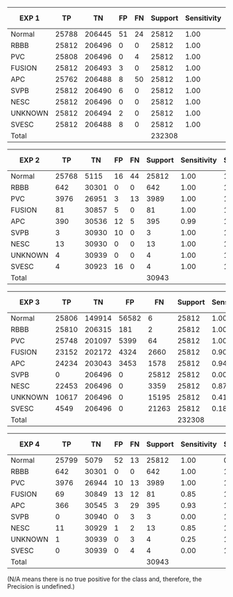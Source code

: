 | EXP 1   | TP    | TN     | FP    | FN    | Support | Sensitivity | Specificity | Balanced Accuracy | F1 | Precision | Macro F1 |
|---------|-------|--------|-------|-------|---------|-------------|-------------|-------------------|----|-----------|----------|
| Normal  | 25788 | 206445 | 51    | 24    | 25812   | 1.00        | 1.00        | 1.00              |1.00|   1.00    |   1.00   |
| RBBB    | 25812 | 206496 | 0     | 0     | 25812   | 1.00        | 1.00        | 1.00              |1.00|   1.00    |   1.00   |
| PVC     | 25808 | 206496 | 0     | 4     | 25812   | 1.00        | 1.00        | 1.00              |1.00|   1.00    |   1.00   |
| FUSION  | 25812 | 206493 | 3     | 0     | 25812   | 1.00        | 1.00        | 1.00              |1.00|   1.00    |   1.00   |
| APC     | 25762 | 206488 | 8     | 50    | 25812   | 1.00        | 1.00        | 1.00              |1.00|   1.00    |   1.00   |
| SVPB    | 25812 | 206490 | 6     | 0     | 25812   | 1.00        | 1.00        | 1.00              |1.00|   1.00    |   1.00   |
| NESC    | 25812 | 206496 | 0     | 0     | 25812   | 1.00        | 1.00        | 1.00              |1.00|   1.00    |   1.00   |
| UNKNOWN | 25812 | 206494 | 2     | 0     | 25812   | 1.00        | 1.00        | 1.00              |1.00|   1.00    |   1.00   |
| SVESC   | 25812 | 206488 | 8     | 0     | 25812   | 1.00        | 1.00        | 1.00              |1.00|   1.00    |   1.00   |
| Total   |       |        |       |       | 232308  |             |             |                   |    |           |          |


| EXP 2   | TP    | TN     | FP    | FN    | Support | Sensitivity | Specificity | Balanced Accuracy | F1 | Precision | Macro F1 |
|---------|-------|--------|-------|-------|---------|-------------|-------------|-------------------|----|-----------|----------|
| Normal  | 25768 | 5115   | 16    | 44    | 25812   | 1.00        | 1.00        | 1.00              |1.00|  1.00     | 0.85     |
| RBBB    | 642   | 30301  | 0     | 0     | 642     | 1.00        | 1.00        | 1.00              |1.00|  1.00     |          |
| PVC     | 3976  | 26951  | 3     | 13    | 3989    | 1.00        | 1.00        | 1.00              |1.00|  1.00     |          |
| FUSION  | 81    | 30857  | 5     | 0     | 81      | 1.00        | 1.00        | 1.00              |0.97|  0.94     |          |
| APC     | 390   | 30536  | 12    | 5     | 395     | 0.99        | 1.00        | 0.99              |0.98|  0.97     |          |
| SVPB    | 3     | 30930  | 10    | 0     | 3       | 1.00        | 1.00        | 1.00              |0.38|  0.23     |          |
| NESC    | 13    | 30930  | 0     | 0     | 13      | 1.00        | 1.00        | 1.00              |1.00|  1.00     |          |
| UNKNOWN | 4     | 30939  | 0     | 0     | 4       | 1.00        | 1.00        | 1.00              |1.00|  1.00     |          |
| SVESC   | 4     | 30923  | 16    | 0     | 4       | 1.00        | 1.00        | 1.00              |0.33|  0.20     |          |
|  Total  |       |        |       |       | 30943   |             |             |                   |    |           |          |


| EXP 3   | TP    | TN     | FP    | FN    | Support | Sensitivity | Specificity | Balanced Accuracy | F1   | Precision |  | Macro F1 |
|---------|-------|--------|-------|-------|---------|------|------|--------------|------|-----------|--|----------|
| Normal  | 25806 | 149914 | 56582 | 6     | 25812   | 1.00 | 0.73 | 0.86         | 0.48 | 0.31      |  | 0.66     |
| RBBB    | 25810 | 206315 | 181   | 2     | 25812   | 1.00 | 1.00 | 1.00         | 1.00 | 0.99      |  |          |
| PVC     | 25748 | 201097 | 5399  | 64    | 25812   | 1.00 | 0.97 | 0.99         | 0.90 | 0.83      |  |          |
| FUSION  | 23152 | 202172 | 4324  | 2660  | 25812   | 0.90 | 0.98 | 0.94         | 0.87 | 0.84      |  |          |
| APC     | 24234 | 203043 | 3453  | 1578  | 25812   | 0.94 | 0.98 | 0.96         | 0.91 | 0.88      |  |          |
| SVPB    | 0     | 206496 | 0     | 25812 | 25812   | 0.00 | 1.00 | 0.50         | 0.00 | N/A       |  |          |
| NESC    | 22453 | 206496 | 0     | 3359  | 25812   | 0.87 | 1.00 | 0.93         | 0.93 | 1.00      |  |          |
| UNKNOWN | 10617 | 206496 | 0     | 15195 | 25812   | 0.41 | 1.00 | 0.71         | 0.58 | 1.00      |  |          |
| SVESC   | 4549  | 206496 | 0     | 21263 | 25812   | 0.18 | 1.00 | 0.59         | 0.30 | 1.00      |  |          |
|   Total |       |        |       |       | 232308  |      |      |              |      |           |  |          |


| EXP 4   | TP    | TN     | FP    | FN    | Support | Sensitivity | Specificity | Balanced Accuracy | F1   | Precision |  | Macro F1 |
|---------|-------|--------|-------|-------|---------|------|------|--------------|------|-----------|--|----------|
| Normal  | 25799 | 5079   | 52    | 13    | 25812   | 1.00 | 0.99 | 0.99         | 1.00 | 1.00      |  | 0.68     |
| RBBB    | 642   | 30301  | 0     | 0     | 642     | 1.00 | 1.00 | 1.00         | 1.00 | 1.00      |  |          |
| PVC     | 3976  | 26944  | 10    | 13    | 3989    | 1.00 | 1.00 | 1.00         | 1.00 | 1.00      |  |          |
| FUSION  | 69    | 30849  | 13    | 12    | 81      | 0.85 | 1.00 | 0.93         | 0.85 | 0.84      |  |          |
| APC     | 366   | 30545  | 3     | 29    | 395     | 0.93 | 1.00 | 0.96         | 0.96 | 0.99      |  |          |
| SVPB    | 0     | 30940  | 0     | 3     | 3       | 0.00 | 1.00 | 0.50         | 0.00 | N/A       |  |          |
| NESC    | 11    | 30929  | 1     | 2     | 13      | 0.85 | 1.00 | 0.92         | 0.88 | 0.92      |  |          |
| UNKNOWN | 1     | 30939  | 0     | 3     | 4       | 0.25 | 1.00 | 0.63         | 0.40 | 1.00      |  |          |
| SVESC   | 0     | 30939  | 0     | 4     | 4       | 0.00 | 1.00 | 0.50         | 0.00 | N/A       |  |          |
|   Total |       |        |       |       | 30943   |      |      |              |      |           |  |          |

(N/A means there is no true positive for the class and, therefore, the Precision is undefined.)
